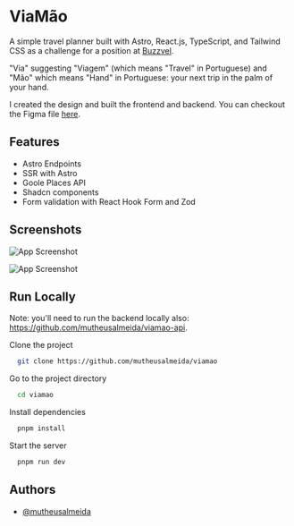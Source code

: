 # ViaMão

A simple travel planner built with Astro, React.js, TypeScript, and Tailwind CSS as a challenge for a position at [Buzzvel](https://buzzvel.com).

"Via" suggesting "Viagem" (which means "Travel" in Portuguese) and "Mão" which means "Hand" in Portuguese: your next trip in the palm of your hand.

I created the design and built the frontend and backend. You can checkout the Figma file [here](https://www.figma.com/file/D7efSVd1XmW8yjm69rhZX7/ViaM%C3%A3o?type=design&node-id=0-1&mode=design&t=ffL9CWzFshepUdVO-0).

## Features

- Astro Endpoints
- SSR with Astro
- Goole Places API
- Shadcn components
- Form validation with React Hook Form and Zod

## Screenshots

![App Screenshot](https://i.ibb.co/rc67CjP/882shots-so.png)

![App Screenshot](https://i.ibb.co/GC1r29R/649shots-so.png)

## Run Locally

Note: you'll need to run the backend locally also: https://github.com/mutheusalmeida/viamao-api.

Clone the project

```bash
  git clone https://github.com/mutheusalmeida/viamao
```

Go to the project directory

```bash
  cd viamao
```

Install dependencies

```bash
  pnpm install
```

Start the server

```bash
  pnpm run dev
```

## Authors

- [@mutheusalmeida](https://www.github.com/mutheusalmeida)
